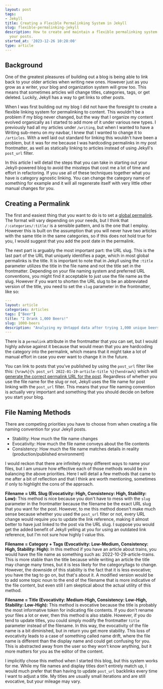 ```yaml
---
layout: post
tags:
- Jekyll
title: Creating a Flexible Permalinking System in Jekyll
slug: flexible-permalinking-jekyll
description: How to create and maintain a flexible permalinking system in Jekyll for
  your posts.
started_at: '2023-12-26 10:28:00'
type: article
---
```


## Background

One of the greatest pleasures of building out a blog is being able to link back to your older articles when writing new ones. However just as you grow as a writer, your blog and organization system will grow too. This means that sometimes articles will change titles, categories, tags, or get deleted. Luckily, Jekyll has a way to get links to other posts. 

When I was first building out my blog I did not have the foresight to create a flexible linking system for permalinking to content. This wouldn't be a problem if my blog never changed, but the way that I organize my content evolved organically as I started to add more of it under various new types. I previously had all my articles under `/writing`, but when I wanted to have a Writing sub-menu on my navbar, I knew that I wanted to change it to `/articles`. With a well laid out standard for linking this wouldn't have been a problem, but it was for me because I was hardcoding permalinks in my post frontmatter, as well as statically linking to articles instead of using Jekyll's `post_url` filter.

In this article I will detail the steps that you can take in starting out your Jekyll-powered blog to avoid the missteps that cost me a lot of time and effort in refactoring. If you use all of these techniques together what you have is category agnostic linking. You can change the category name of something for example and it will all regenerate itself with very little other manual changes for you.

## Creating a Permalink

The first and easiest thing that you want to do is to set a [global permalink](https://jekyllrb.com/docs/permalinks/#global). The format will vary depending on your needs, but I think that `/:categories/:title/` is a sensible pattern, and is the one that I employ. However this is built on the assumption that you will never have two articles with the same title in the same categories, so if this does not hold true for you, I would suggest that you add the post date in the permalink.

The next part is arguably the most important part: the URL slug. This is the last part of the URL that uniquely identifies a page, which in most global permalinks is the title. It is important to note that in Jekyll using the `:title` parameter utilizes the title in the file name and not the title set in the frontmatter. Depending on your file naming system and preferred URL conventions, you might find it acceptable to just use the file name as the slug. However if you want to shorten the URL slug to be an abbreviated version of the title, you need to set the `slug` parameter in the frontmatter, like so:

```yaml
---
layout: article
categories: Articles
tags: ["Beer"]
title: "I Drank 1,000 Beers!"
slug: 1000-beers
description: "Analyzing my Untappd data after trying 1,000 unique beers."
---
```

There is a `permalink` attribute in the frontmatter that you can set, but I would highly advise against it because that would mean that you are hardcoding the category into the permalink, which means that it might take a lot of manual effort in case you ever want to change it in the future.

You can link to posts that you’ve published by using the `post_url` filter like this: `{%raw%}{% post_url 2022-01-19-article-title %}{%endraw%}` which will [generate the correct permalink URL for the post](https://jekyllrb.com/docs/liquid/tags/#linking-to-posts). Regardless of whether you use the file name for the slug or not, Jekyll uses the file name for post linking with the `post_url` filter. This means that your file naming convention is actually very important and something that you should decide on before you start your blog.

## File Naming Methods

There are competing priorities you have to choose from when creating a file naming convention for your Jekyll posts.
* Stability: How much the file name changes
* Evocativity: How much the file name conveys about the file contents
* Consistency: How much the file name matches details in reality (production/published environment)

I would reckon that there are infinitely many different ways to name your files, but I am unsure how effective each of those methods would be in balancing the above priorities. Here I will detail a few methods that came to me after a bit of reflection and that I think are worth mentioning, sometimes if only to highlight the cons of the approach.

**Filename = URL Slug (Evocativity: High, Consistency: High, Stability: Low):** This method is nice because you don't have to mess with the `slug` parameter in the frontmatter because the filename be the exact URL slug that you want for the post. However, to me this method doesn't make much sense because whether you used the `post_url` filter or not, every URL change would require you to update the link reference, making it almost better to have just linked to the post via the URL slug. I suppose you would get the added benefit of Jekyll yelling at you for using an outdated link reference, but I'm not sure how highly I value this.

**Filename = Category + Tags (Evocativity: Low-Medium, Consistency: High, Stability: High):** In this method if you have an article  about trains, you would have the file name as something such as: 2022-10-29-article-trains. This is more stable than the title because while writing an article the title may change many times, but it is less likely for the category/tags to change. However, the downside of this stability is the fact that it is less evocative; you have the tag to go on, but that's about it. A modified version would be to add some topic noun to the end of the filename that is more indicative of the file content, but even still I am skeptical about the actual utility of this method.

**Filename = Title (Evocativity: Medium-High, Consistency: Low-High, Stability: Low-High):** This method is evocative because the title is probably the most informative token for indicating file contents. If you don't rename your files a lot or ever, then this method is also stable. However, if you do tend to update titles, you could simply modify the frontmatter `title` parameter instead of the filename. In this way, the evocativity of the file name is a bit diminished, but in return you get more stability. This loss of evocativity leads to a case of something called name drift, where the file name is different than the display name and could get confusing for you. This is abstracted away from the user so they won’t know anything, but it more matters for you as the editor of the content. 

I implicitly chose this method when I started this blog, but this system works for me. While my file names and display titles don't entirely match up, I would much prefer that than having to update `post_url` backlinks every time I want to adjust a title. My titles are usually small iterations and are still evocative, but your mileage may vary.